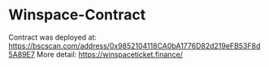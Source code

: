 # Winspace-Contract
Contract was deployed at: https://bscscan.com/address/0x9852104118CA0bA1776D82d219eFB53F8d5A89E7
More detail: https://winspaceticket.finance/
